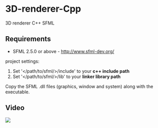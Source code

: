# 3D-renderer-Cpp
3D renderer C++ SFML

## Requirements
- SFML 2.5.0 or above - http://www.sfml-dev.org/

project settings: 
1. Set '</path/to/sfml/>/include' to your **c++ include path**
2. Set '</path/to/sfml/>/lib' to your **linker library path**

Copy the SFML .dll files (graphics, window and system) along with the executable. 

## Video
[![](https://img.youtube.com/vi/uJr_QcF5s-M/0.jpg)](https://www.youtube.com/watch?v=uJr_QcF5s-M)

